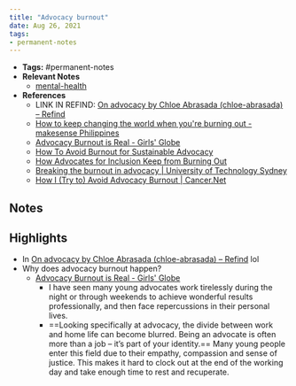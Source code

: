 ```yaml
---
title: "Advocacy burnout"
date: Aug 26, 2021
tags:
- permanent-notes
---
```


- **Tags:** #permanent-notes 
- **Relevant Notes**
	- [mental-health](moc/mental-health.md)
- **References**
	- LINK IN REFIND: [On advocacy by Chloe Abrasada (chloe-abrasada) – Refind](https://refind.com/chloe-abrasada/on-advocacy)
	- [How to keep changing the world when you're burning out - makesense Philippines](https://philippines.makesense.org/2021/06/03/how-to-keep-changing-the-world-when-youre-burning-out/)
	- [Advocacy Burnout is Real - Girls' Globe](https://www.girlsglobe.org/2018/07/25/advocacy-burnout-is-real/)
	- [How To Avoid Burnout for Sustainable Advocacy](https://www.dressember.org/blog/avoiding-burnout)
	- [How Advocates for Inclusion Keep from Burning Out](https://ideas.bkconnection.com/how-advocates-for-inclusion-keep-from-burning-out)
	- [Breaking the burnout in advocacy | University of Technology Sydney](https://www.uts.edu.au/partners-and-community/initiatives/social-justice-uts/news/breaking-burnout-advocacy)
	- [How I (Try to) Avoid Advocacy Burnout | Cancer.Net](https://www.cancer.net/blog/2016-07/how-i-try-avoid-advocacy-burnout)


## Notes

## Highlights
- In [On advocacy by Chloe Abrasada (chloe-abrasada) – Refind](https://refind.com/chloe-abrasada/on-advocacy) lol
- Why does advocacy burnout happen?
	- [Advocacy Burnout is Real - Girls' Globe](https://www.girlsglobe.org/2018/07/25/advocacy-burnout-is-real/)
		- I have seen many young advocates work tirelessly during the night or through weekends to achieve wonderful results professionally, and then face repercussions in their personal lives.
		- ==Looking specifically at advocacy, the divide between work and home life can become blurred. Being an advocate is often more than a job – it’s part of your identity.== Many young people enter this field due to their empathy, compassion and sense of justice. This makes it hard to clock out at the end of the working day and take enough time to rest and recuperate.